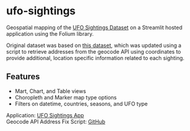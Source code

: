 # ufo-sightings
Geospatial mapping of the [UFO Sightings Dataset](https://www.kaggle.com/datasets/jonwright13/ufo-sightings-around-the-world-better) on a Streamlit hosted application using the Folium library.

Original dataset was based on [this dataset](https://www.kaggle.com/datasets/camnugent/ufo-sightings-around-the-world), which was updated using a script to retrieve addresses from the geocode API using coordinates to provide additional, location specific information related to each sighting.

## Features
- Mart, Chart, and Table views
- Choropleth and Marker map type options
- Filters on datetime, countries, seasons, and UFO type

Application: [UFO Sightings App](http://ufo-sightings.streamlit.app/)
<br>Geocode API Address Fix Script: [GitHub](https://github.com/jonwright13/geo-locate)
